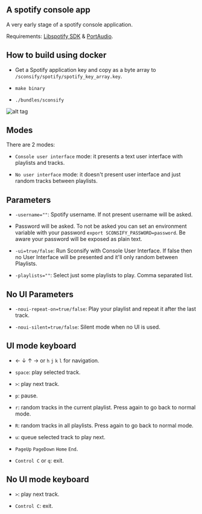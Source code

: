 A spotify console app
---------------------

A very early stage of a spotify console application.

Requirements: [Libspotify SDK](https://developer.spotify.com/technologies/libspotify/) & [PortAudio](http://www.portaudio.com/).


How to build using docker
----------------------------

* Get a Spotify application key and copy as a byte array to `/sconsify/spotify/spotify_key_array.key`.

* `make binary`

* `./bundles/sconsify`

![alt tag](https://raw.githubusercontent.com/wiki/fabiofalci/sconsify/sconsify.png)


Modes
-----

There are 2 modes: 

* `Console user interface` mode: it presents a text user interface with playlists and tracks.

* `No user interface` mode: it doesn't present user interface and just random tracks between playlists.


Parameters
----------

* `-username=""`: Spotify username. If not present username will be asked.

* Password will be asked. To not be asked you can set an environment variable with your password `export SCONSIFY_PASSWORD=password`. Be aware your password will be exposed as plain text.

* `-ui=true/false`: Run Sconsify with Console User Interface. If false then no User Interface will be presented and it'll only random between Playlists.

* `-playlists=""`: Select just some playlists to play. Comma separated list.


No UI Parameters
----------------

* `-noui-repeat-on=true/false`: Play your playlist and repeat it after the last track.

* `-noui-silent=true/false`: Silent mode when no UI is used.


UI mode keyboard 
----------------

* &larr; &darr; &uarr; &rarr; or `h` `j` `k` `l` for navigation.

* `space`: play selected track.

* `>`: play next track.

* `p`: pause.

* `r`: random tracks in the current playlist. Press again to go back to normal mode.

* `R`: random tracks in all playlists. Press again to go back to normal mode.

* `u`: queue selected track to play next.

* `PageUp` `PageDown` `Home` `End`. 

* `Control C` or `q`: exit.


No UI mode keyboard 
-------------------

* `>`: play next track.

* `Control C`: exit.
